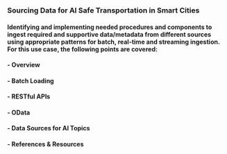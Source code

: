 ### Sourcing Data for AI Safe Transportation in Smart Cities
#### Identifying and implementing needed procedures and components to ingest required and supportive data/metadata from different sources using appropriate patterns for batch, real-time and streaming ingestion. For this use case, the following points are covered:
#### - Overview
#### - Batch Loading
#### - RESTful APIs
#### - OData
#### - Data Sources for AI Topics
#### - References & Resources

